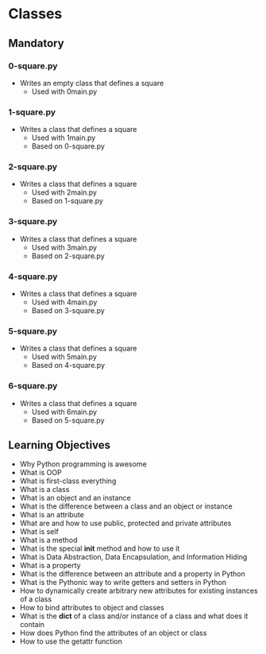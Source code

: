 # Classes

## Mandatory

### 0-square.py
- Writes an empty class that defines a square
    - Used with 0main.py

### 1-square.py
- Writes a class that defines a square
    - Used with 1main.py
    - Based on 0-square.py

### 2-square.py
- Writes a class that defines a square
    - Used with 2main.py
    - Based on 1-square.py

### 3-square.py
- Writes a class that defines a square
    - Used with 3main.py
    - Based on 2-square.py

### 4-square.py
- Writes a class that defines a square
    - Used with 4main.py
    - Based on 3-square.py

### 5-square.py
- Writes a class that defines a square
    - Used with 5main.py
    - Based on 4-square.py

### 6-square.py
- Writes a class that defines a square
    - Used with 6main.py
    - Based on 5-square.py

## Learning Objectives
- Why Python programming is awesome
- What is OOP
- What is first-class everything
- What is a class
- What is an object and an instance
- What is the difference between a class and an object or instance
- What is an attribute
- What are and how to use public, protected and private attributes
- What is self
- What is a method
- What is the special __init__ method and how to use it
- What is Data Abstraction, Data Encapsulation, and Information Hiding
- What is a property
- What is the difference between an attribute and a property in Python
- What is the Pythonic way to write getters and setters in Python
- How to dynamically create arbitrary new attributes for existing instances of a class
- How to bind attributes to object and classes
- What is the __dict__ of a class and/or instance of a class and what does it contain
- How does Python find the attributes of an object or class
- How to use the getattr function
